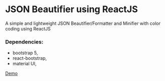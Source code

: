 # JSON Beautifier using ReactJS 
A simple and lightweight JSON Beautifier/Formatter and Minifier with color coding using ReactJS

### Dependencies:
* bootstrap 5,
* react-bootstrap,
* material UI,
  
[Demo](https://json-prettier.netlify.app/)
